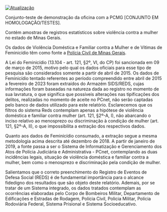 [![Atualização](https://github.com/Andrelamor/violencia-contra-mulher/actions/workflows/main.yaml/badge.svg)](https://github.com/Andrelamor/violencia-contra-mulher/actions/workflows/main.yaml)

Conjunto-teste de demonstração da oficina com a PCMG [CONJUNTO EM HOMOLOGAÇÃO/TESTES].

Contém amostras de registros estatísticos sobre violência contra a mulher no estado de Minas Gerais. 

Os dados de Violência Doméstica e Familiar contra a Mulher e de Vítimas de Feminicídio têm como fonte a [Polícia Civil de Minas Gerais](http://www.seguranca.mg.gov.br/component/gmg/page/3118-violencia-contra-a-mulher).

A Lei do Feminicídio (13.104 - art. 121, §2º, VI, do CP) foi sancionada em 09 de março de 2015, motivo pelo qual os dados oficiais para esse tipo de pesquisa são considerados somente a partir de abril de 2015.
Os dados de Feminicídio tentado referentes ao período compreendido entre abril de 2015 a fevereiro de 2023 foram extraídos do Armazém SIDS/REDS, cujas informações foram baseadas na natureza dada ao registro no momento de sua lavratura, o que significa que possíveis alterações nas tipificações dos delitos, realizadas no momento de aceite no PCnet, não serão captadas pelo banco de dados utilizado para este relatório. Esclarecemos que os filtros do sistema Reds contemplam apenas a hipótese de violência doméstica e familiar contra mulher (art. 121, §2º-A, I), não abarcando o inciso relativo ao menosprezo ou discriminação à condição de mulher (art. 121, §2º-A, II), o que impossibilita a extração dos respectivos dados.

Quanto aos dados de Feminicídio consumado, a extração segue a mesma metodologia acima descrita até dezembro de 2018. A partir de janeiro de 2019, a fonte passa a ser o Sistema de Informatização e Gerenciamento dos Atos de Polícia Judiciária e Administrativa - PCnet, contemplando as duas incidências legais, situação de violência doméstica e familiar contra a mulher, bem como o menosprezo e discriminação pela condição de mulher.

Salientamos que o correto preenchimento do Registro de Eventos de Defesa Social (REDS) é de fundamental importância para o alcance fidedigno dos resultados que são objeto deste relatório. Ademais, por se tratar de um Sistema integrado, os dados tratados contemplam as ocorrências elaboradas pelo Corpo de Bombeiros Militar, Departamento de Edificações e Estradas de Rodagem, Polícia Civil, Policia Militar, Polícia Rodoviária Federal, Sistema Prisional e Sistema Socioeducativo.  

